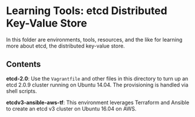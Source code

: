 # Learning Tools: etcd Distributed Key-Value Store

In this folder are environments, tools, resources, and the like for learning more about etcd, the distributed key-value store.

## Contents

**etcd-2.0**: Use the `Vagrantfile` and other files in this directory to turn up an etcd 2.0.9 cluster running on Ubuntu 14.04. The provisioning is handled via shell scripts.

**etcdv3-ansible-aws-tf**: This environment leverages Terraform and Ansible to create an etcd v3 cluster on Ubuntu 16.04 on AWS.
